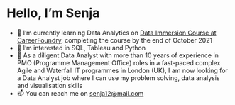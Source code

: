 # <H1> **Hello, I’m Senja**
- 🌱 I’m currently learning Data Analytics on [Data Immersion Course at CareerFoundry](https://careerfoundry.com/), completing the course by the end of October 2021
- 👀 I’m interested in SQL, Tableau and Python
- 🌱 As a diligent Data Analyst with more than 10 years of experience in PMO (Programme Management Office) roles in a fast-paced complex Agile and Waterfall IT programmes in London (UK), I am now looking for a Data Analyst job where I can use my problem solving, data analysis and visualisation skills
- 📫 You can reach me on senja12@mail.com 
